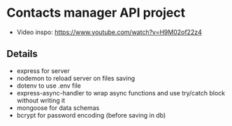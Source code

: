 # Contacts manager API project

- Video inspo: https://www.youtube.com/watch?v=H9M02of22z4

## Details

- express for server
- nodemon to reload server on files saving
- dotenv to use .env file
- express-async-handler to wrap async functions and use try/catch block without writing it
- mongoose for data schemas
- bcrypt for password encoding (before saving in db)